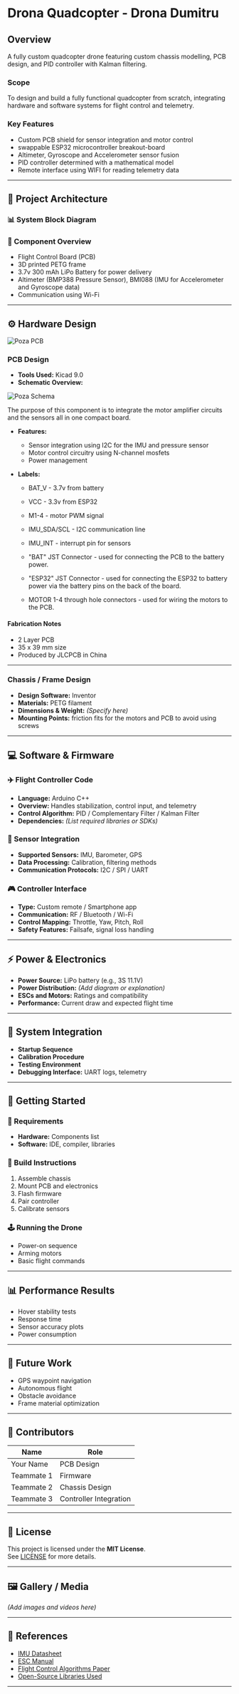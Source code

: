 # Drona Quadcopter - Drona Dumitru


## Overview 
A fully custom quadcopter drone featuring custom chassis modelling, PCB design, and PID controller with Kalman filtering.

###  Scope
To design and build a fully functional quadcopter from scratch, integrating hardware and software systems for flight control and telemetry.

###  Key Features
- Custom PCB shield for sensor integration and motor control
- swappable ESP32 microcontroller breakout-board
- Altimeter, Gyroscope and Accelerometer sensor fusion
- PID controller determined with a mathematical model 
- Remote interface using WIFI for reading telemetry data

---

## 🧱 Project Architecture

### 📊 System Block Diagram

### 🧩 Component Overview
- Flight Control Board (PCB)
- 3D printed PETG frame
- 3.7v 300 mAh LiPo Battery for power delivery
- Altimeter (BMP388 Pressure Sensor), BMI088 (IMU for Accelerometer and Gyroscope data)
- Communication using Wi-Fi  

---

## ⚙️ Hardware Design

![Poza PCB](FisierePCB/pcbDesign.png)

### PCB Design

- **Tools Used:** Kicad 9.0
- **Schematic Overview:** 

![Poza Schema](FisierePCB/schemaElectrica.png)

  The purpose of this component is to integrate the motor amplifier circuits and the sensors all in one compact board. 
  
- **Features:**
  - Sensor integration using I2C for the IMU and pressure sensor
  - Motor control circuitry using N-channel mosfets
  - Power management 

- **Labels:**
  - BAT_V - 3.7v from battery
  - VCC - 3.3v from ESP32
  - M1-4 - motor PWM signal
  - IMU_SDA/SCL - I2C communication line
  - IMU_INT - interrupt pin for sensors

  - "BAT" JST Connector - used for connecting the PCB to the battery power.
  - "ESP32" JST Connector - used for connecting the ESP32 to battery power via the battery pins on the back of the board.
  - MOTOR 1-4 through hole connectors - used for wiring the motors to the PCB.

#### Fabrication Notes
- 2 Layer PCB
- 35 x 39 mm size  
- Produced by JLCPCB in China
---

### Chassis / Frame Design
- **Design Software:** Inventor
- **Materials:** PETG filament
- **Dimensions & Weight:** *(Specify here)*   
- **Mounting Points:** friction fits for the motors and PCB to avoid using screws

---

## 💻 Software & Firmware

### ✈️ Flight Controller Code
- **Language:** Arduino C++ 
- **Overview:** Handles stabilization, control input, and telemetry  
- **Control Algorithm:** PID / Complementary Filter / Kalman Filter  
- **Dependencies:** *(List required libraries or SDKs)*  

### 📡 Sensor Integration
- **Supported Sensors:** IMU, Barometer, GPS  
- **Data Processing:** Calibration, filtering methods  
- **Communication Protocols:** I2C / SPI / UART  

### 🎮 Controller Interface
- **Type:** Custom remote / Smartphone app  
- **Communication:** RF / Bluetooth / Wi-Fi  
- **Control Mapping:** Throttle, Yaw, Pitch, Roll  
- **Safety Features:** Failsafe, signal loss handling  

---

## ⚡ Power & Electronics
- **Power Source:** LiPo battery (e.g., 3S 11.1V)  
- **Power Distribution:** *(Add diagram or explanation)*  
- **ESCs and Motors:** Ratings and compatibility  
- **Performance:** Current draw and expected flight time  

---

## 🧠 System Integration
- **Startup Sequence**  
- **Calibration Procedure**  
- **Testing Environment**  
- **Debugging Interface:** UART logs, telemetry  

---

## 🚀 Getting Started

### 🔧 Requirements
- **Hardware:** Components list  
- **Software:** IDE, compiler, libraries  

### 🧰 Build Instructions
1. Assemble chassis  
2. Mount PCB and electronics  
3. Flash firmware  
4. Pair controller  
5. Calibrate sensors  

### 🕹️ Running the Drone
- Power-on sequence  
- Arming motors  
- Basic flight commands  

---

## 📊 Performance Results
- Hover stability tests  
- Response time  
- Sensor accuracy plots  
- Power consumption  

---

## 🧪 Future Work
- GPS waypoint navigation  
- Autonomous flight  
- Obstacle avoidance  
- Frame material optimization  

---

## 👥 Contributors
| Name | Role |
|------|------|
| Your Name | PCB Design |
| Teammate 1 | Firmware |
| Teammate 2 | Chassis Design |
| Teammate 3 | Controller Integration |

---

## 📄 License
This project is licensed under the **MIT License**.  
See [LICENSE](LICENSE) for more details.

---

## 🖼️ Gallery / Media
*(Add images and videos here)*

---

## 🔗 References
- [IMU Datasheet](#)  
- [ESC Manual](#)  
- [Flight Control Algorithms Paper](#)  
- [Open-Source Libraries Used](#)  

---
